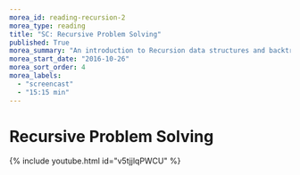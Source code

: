 ```yaml
---
morea_id: reading-recursion-2
morea_type: reading
title: "SC: Recursive Problem Solving"
published: True
morea_summary: "An introduction to Recursion data structures and backtracking."
morea_start_date: "2016-10-26"
morea_sort_order: 4
morea_labels: 
  - "screencast"
  - "15:15 min"
---
```


# Recursive Problem Solving
{% include youtube.html id="v5tjjlqPWCU" %}
